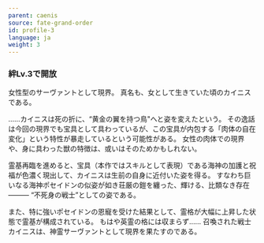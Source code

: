 ```yaml
---
parent: caenis
source: fate-grand-order
id: profile-3
language: ja
weight: 3
---
```


### 絆Lv.3で開放

女性型のサーヴァントとして現界。
真名も、女として生きていた頃のカイニスである。

……カイニスは死の折に、“黄金の翼を持つ鳥"へと姿を変えたという。
その逸話は今回の現界でも宝具として具わっているが、この宝具が内包する「肉体の自在変化」という特性が暴走しているという可能性がある。
女性の肉体での現界や、身に具わった獣の特徴は、或いはそのためかもしれない。

霊基再臨を進めると、宝具（本作ではスキルとして表現）である海神の加護と祝福が色濃く現出して、カイニスは生前の自身に近付いた姿を得る。
すなわち巨いなる海神ポセイドンの似姿が如き荘厳の鎧を纏った、輝ける、比類なき存在―――
“不死身の戦士”としての姿である。

また、特に強いポセイドンの恩寵を受けた結果として、霊格が大幅に上昇した状態で霊基が構成されている。
もはや英霊の格には収まらず……
召喚された戦士カイニスは、神霊サーヴァントとして現界を果たすのである。
